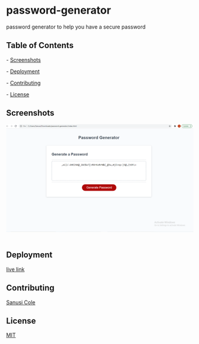 # password-generator

password generator to help you have a secure password

## Table of Contents
​- [Screenshots](#screenshots) 

​- [Deployment](#deployment)

​- [Contributing](#contributing)

​- [License](#license) 

## Screenshots
![screenshot-1](password.PNG) 
​
## Deployment
​[live link](https://github.com/gohen1216/password-generator)
## Contributing
​[Sanusi Cole](https://github.com/gohen1216)
## License
[MIT](https://choosealicense.com/licenses/mit/)